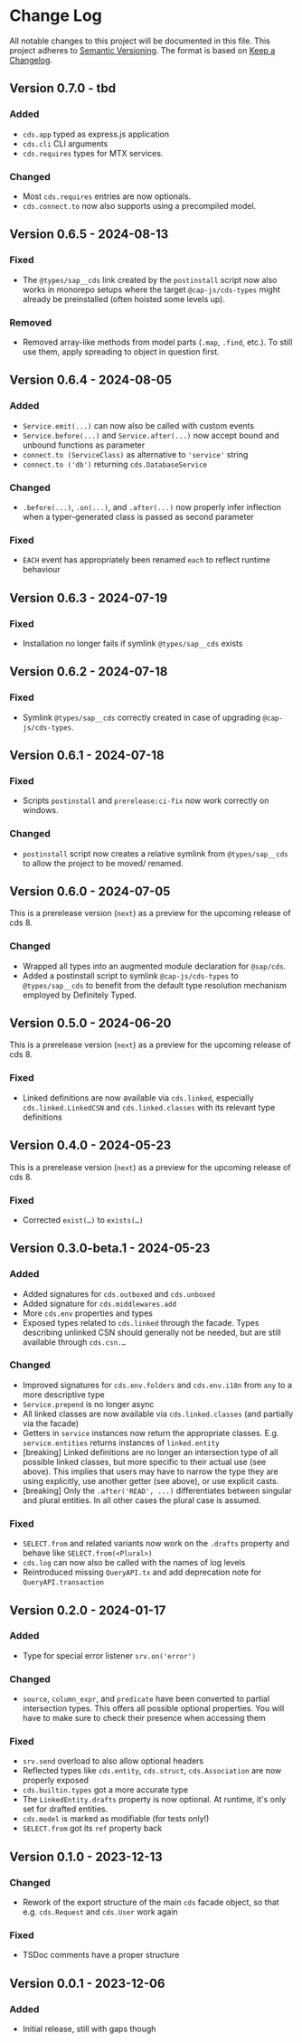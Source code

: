 # Change Log

All notable changes to this project will be documented in this file.
This project adheres to [Semantic Versioning](http://semver.org/).
The format is based on [Keep a Changelog](http://keepachangelog.com/).

## Version 0.7.0 - tbd

### Added
- `cds.app` typed as express.js application
- `cds.cli` CLI arguments
- `cds.requires` types for MTX services.

### Changed
- Most `cds.requires` entries are now optionals.
- `cds.connect.to` now also supports using a precompiled model.

## Version 0.6.5 - 2024-08-13
### Fixed
- The `@types/sap__cds` link created by the `postinstall` script now also works in monorepo setups where the target `@cap-js/cds-types` might already be preinstalled (often hoisted some levels up).

### Removed
- Removed array-like methods from model parts (`.map`, `.find`, etc.). To still use them, apply spreading to object in question first.

## Version 0.6.4 - 2024-08-05
### Added
- `Service.emit(...)` can now also be called with custom events
- `Service.before(...)` and `Service.after(...)` now accept bound and unbound functions as parameter
- `connect.to (ServiceClass)` as alternative to `'service'` string
- `connect.to ('db')` returning `cds.DatabaseService`

### Changed
- `.before(...)`, `.on(...)`, and `.after(...)` now properly infer inflection when a typer-generated class is passed as second parameter

### Fixed
- `EACH` event has appropriately been renamed `each` to reflect runtime behaviour

## Version 0.6.3 - 2024-07-19
### Fixed
- Installation no longer fails if symlink `@types/sap__cds` exists

## Version 0.6.2 - 2024-07-18
### Fixed
- Symlink `@types/sap__cds` correctly created in case of upgrading `@cap-js/cds-types`.

## Version 0.6.1 - 2024-07-18
### Fixed
- Scripts `postinstall` and `prerelease:ci-fix` now work correctly on windows.

### Changed
- `postinstall` script now creates a relative symlink from `@types/sap__cds` to allow the project to be moved/ renamed.

## Version 0.6.0 - 2024-07-05
This is a prerelease version (`next`) as a preview for the upcoming release of cds 8.
### Changed
- Wrapped all types into an augmented module declaration for `@sap/cds`.
- Added a postinstall script to symlink `@cap-js/cds-types` to `@types/sap__cds` to benefit from the default type resolution mechanism employed by Definitely Typed.

## Version 0.5.0 - 2024-06-20
This is a prerelease version (`next`) as a preview for the upcoming release of cds 8.

### Fixed
- Linked definitions are now available via `cds.linked`, especially `cds.linked.LinkedCSN` and `cds.linked.classes` with its relevant type definitions

## Version 0.4.0 - 2024-05-23
This is a prerelease version (`next`) as a preview for the upcoming release of cds 8.

### Fixed
- Corrected `exist(…)` to `exists(…)`

## Version 0.3.0-beta.1 - 2024-05-23

### Added
- Added signatures for `cds.outboxed` and `cds.unboxed`
- Added signature for `cds.middlewares.add`
- More `cds.env` properties and types
- Exposed types related to `cds.linked` through the facade. Types describing unlinked CSN should generally not be needed, but are still available through `cds.csn.…`

### Changed
- Improved signatures for `cds.env.folders` and `cds.env.i18n` from `any` to a more descriptive type
- `Service.prepend` is no longer async
- All linked classes are now available via `cds.linked.classes` (and partially via the facade)
- Getters in `service` instances now return the appropriate classes. E.g. `service.entities` returns instances of `linked.entity`
- [breaking] Linked definitions are no longer an intersection type of all possible linked classes, but more specific to their actual use (see above). This implies that users may have to narrow the type they are using explicitly, use another getter (see above), or use explicit casts.
- [breaking] Only the `.after('READ', ...)` differentiates between singular and plural entities. In all other cases the plural case is assumed.

### Fixed
- `SELECT.from` and related variants now work on the `.drafts` property and behave like `SELECT.from(<Plural>)`
- `cds.log` can now also be called with the names of log levels
- Reintroduced missing `QueryAPI.tx` and add deprecation note for `QueryAPI.transaction`

## Version 0.2.0 - 2024-01-17

### Added

- Type for special error listener `srv.on('error')`

### Changed

- `source`, `column_expr`, and `predicate` have been converted to partial intersection types. This offers all possible optional properties. You will have to make sure to check their presence when accessing them

### Fixed

- `srv.send` overload to also allow optional headers
- Reflected types like `cds.entity`, `cds.struct`, `cds.Association` are now properly exposed
- `cds.builtin.types` got a more accurate type
- The `LinkedEntity.drafts` property is now optional.  At runtime, it's only set for drafted entities.
- `cds.model` is marked as modifiable (for tests only!)
- `SELECT.from` got its `ref` property back


## Version 0.1.0 - 2023-12-13

### Changed

- Rework of the export structure of the main `cds` facade object, so that e.g. `cds.Request` and `cds.User` work again

### Fixed

- TSDoc comments have a proper structure

## Version 0.0.1 - 2023-12-06

### Added

- Initial release, still with gaps though
